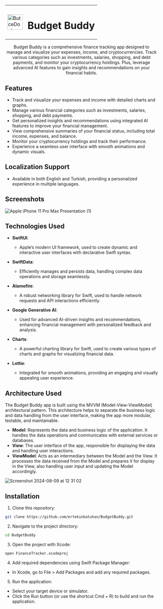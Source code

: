 <div align="center">
  <table>
    <tr>
      <td><img src="https://github.com/user-attachments/assets/1041d199-3319-453f-a7e6-4f13bb786d86" alt="ButceDostu Icon" width="50" height="50"></td>
      <td><h1>Budget Buddy</h1></td>
    </tr>
  </table>
</div>
<p align="center">
  Budget Buddy is a comprehensive finance tracking app designed to manage and visualize your expenses, income, and cryptocurrencies. Track various categories such as investments, salaries, shopping, and debt payments, and monitor your cryptocurrency holdings. Plus, leverage advanced AI features to gain insights and recommendations on your financial habits.
</p>


## Features

- Track and visualize your expenses and income with detailed charts and graphs.
- Manage various financial categories such as investments, salaries, shopping, and debt payments.
- Get personalized insights and recommendations using integrated AI features to improve your financial management.
- View comprehensive summaries of your financial status, including total income, expenses, and balance.  
- Monitor your cryptocurrency holdings and track their performance.
- Experience a seamless user interface with smooth animations and dynamic visuals.

 ## Localization Support
- Available in both English and Turkish, providing a personalized experience in multiple languages.

## Screenshots
![Apple iPhone 11 Pro Max Presentation (1)](https://github.com/user-attachments/assets/3810cdd1-170f-46c1-aa39-226fbae0fa90)

## Technologies Used

- **SwiftUI**: 
  - Apple’s modern UI framework, used to create dynamic and interactive user interfaces with declarative Swift syntax.

- **SwiftData**: 
  - Efficiently manages and persists data, handling complex data operations and storage seamlessly.

- **Alamofire**: 
  - A robust networking library for Swift, used to handle network requests and API interactions efficiently.
 
- **Google Generative AI**: 
  - Used for advanced AI-driven insights and recommendations, enhancing financial management with personalized feedback and analysis.

- **Charts**: 
  - A powerful charting library for Swift, used to create various types of charts and graphs for visualizing financial data.

- **Lottie**: 
  - Integrated for smooth animations, providing an engaging and visually appealing user experience.
    

  
  


## Architecture Used 
The Budget Buddy app is built using the MVVM (Model-View-ViewModel) architectural pattern. This architecture helps to separate the business logic and data handling from the user interface, making the app more modular, testable, and maintainable.

- **Model**: Represents the data and business logic of the application. It handles the data operations and communicates with external services or databases.
- **View**: The user interface of the app, responsible for displaying the data and handling user interactions.
- **ViewModel**: Acts as an intermediary between the Model and the View. It processes the data received from the Model and prepares it for display in the View, also handling user input and updating the Model accordingly.

![Screenshot 2024-08-09 at 12 31 02](https://github.com/user-attachments/assets/f79044cc-7b40-4d2f-abc1-716dd6384964)





## Installation

1. Clone this repository:

```bash
git clone https://github.com/ertekinbatuhan/BudgetBuddy.git

```
2. Navigate to the project directory:

```bash
cd BudgetBuddy
```
  
3. Open the project with Xcode:
```bash
open FinanceTracker.xcodeproj
```
4. Add required dependencies using Swift Package Manager:

 - In Xcode, go to File > Add Packages and add any required packages.
 
  

5. Run the application:
- Select your target device or simulator.
- Click the Run button (or use the shortcut Cmd + R) to build and run the application.
